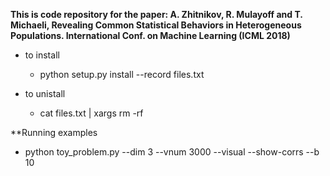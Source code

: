 **This is code repository for the paper: A. Zhitnikov, R. Mulayoff and T. Michaeli, Revealing Common Statistical Behaviors
in Heterogeneous Populations. International Conf. on Machine Learning (ICML 2018)**

* to install
	* python setup.py install --record files.txt

* to unistall
	* cat files.txt | xargs rm -rf
	
	
**Running examples

* python toy_problem.py --dim 3 --vnum 3000 --visual --show-corrs --b 10




